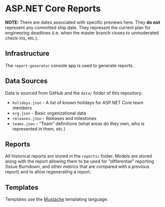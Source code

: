 # ASP.NET Core Reports

**NOTE:** There are dates associated with specific previews here. They **do not** represent any committed ship date. They represent the current plan for engineering deadlines (i.e. when the master branch closes to unmoderated check-ins, etc.).

## Infrastructure

The `report-generator` console app is used to generate reports.

## Data Sources

Data is sourced from GitHub and the `data/` folder of this repository.

* `holidays.json` - A list of known holidays for ASP.NET Core team members
* `org.json` - Basic organizational data
* `releases.json` - Releases and milestones
* `teams.json` - "Team" definitions (what areas do they own, who is represented in them, etc.)

## Reports

All historical reports are stored in the `reports/` folder. Models are stored along with the report allowing them to be used for "differential" reporting (Issue Burndown, and other metrics that are compared with a previous report) and to allow regenerating a report.

## Templates

Templates use the [Mustache](https://mustache.github.io/) templating language.